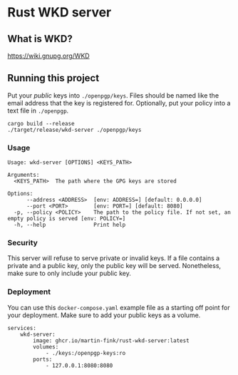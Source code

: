 # Rust WKD server

## What is WKD?

https://wiki.gnupg.org/WKD

## Running this project

Put your _public_ keys into `./openpgp/keys`. Files should be named like the
email address that the key is registered for.
Optionally, put your policy into a text file in `./openpgp`.

```shell
cargo build --release
./target/release/wkd-server ./openpgp/keys
```

### Usage

```
Usage: wkd-server [OPTIONS] <KEYS_PATH>

Arguments:
  <KEYS_PATH>  The path where the GPG keys are stored

Options:
      --address <ADDRESS>  [env: ADDRESS=] [default: 0.0.0.0]
      --port <PORT>        [env: PORT=] [default: 8080]
  -p, --policy <POLICY>    The path to the policy file. If not set, an empty policy is served [env: POLICY=]
  -h, --help               Print help
```

### Security

This server will refuse to serve private or invalid keys.
If a file contains a private and a public key, only the public key will be served.
Nonetheless, make sure to only include your public key.

### Deployment

You can use this `docker-compose.yaml` example file as a starting off point for your
deployment. Make sure to add your public keys as a volume.

```
services:
    wkd-server:
        image: ghcr.io/martin-fink/rust-wkd-server:latest
        volumes:
            - ./keys:/openpgp-keys:ro
        ports:
            - 127.0.0.1:8080:8080
```
